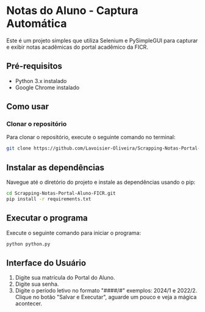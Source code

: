 # Notas do Aluno - Captura Automática

Este é um projeto simples que utiliza Selenium e PySimpleGUI para capturar e exibir notas acadêmicas do portal acadêmico da FICR.

## Pré-requisitos

- Python 3.x instalado
- Google Chrome instalado

## Como usar

### Clonar o repositório

Para clonar o repositório, execute o seguinte comando no terminal:

```bash
git clone https://github.com/Lavoisier-Oliveira/Scrapping-Notas-Portal-Aluno-FICR.git
```

## Instalar as dependências
Navegue até o diretório do projeto e instale as dependências usando o pip:

```bash
cd Scrapping-Notas-Portal-Aluno-FICR.git
pip install -r requirements.txt
```

## Executar o programa
Execute o seguinte comando para iniciar o programa:
```bash
python python.py
```

## Interface do Usuário

1. Digite sua matrícula do Portal do Aluno.
2. Digite sua senha.
3. Digite o período letivo no formato "####/#" exemplos: 2024/1 e 2022/2.
Clique no botão "Salvar e Executar", aguarde um pouco e veja a mágica acontecer.

